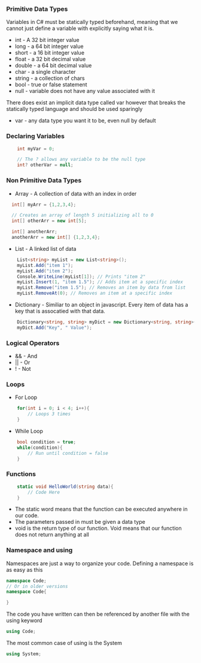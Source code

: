### Primitive Data Types
Variables in C# must be statically typed beforehand, meaning that we cannot just define a variable with explicitly saying what it is.
- int - A 32 bit integer value
- long - a 64 bit integer value
- short - a 16 bit integer value
- float - a 32 bit decimal value
- double - a 64 bit decimal value
- char -  a single character
- string - a collection of chars
- bool - true or false statement
- null - variable does not have any value associated with it

There does exist an implicit data type called var however that breaks the statically typed language and should be used sparingly
- var - any data type you want it to be, even null by default

### Declaring Variables
```cs
    int myVar = 0;

    // The ? allows any variable to be the null type
    int? otherVar = null;
```

### Non Primitive Data Types
- Array - A collection of data with an index in order
```cs
  int[] myArr = {1,2,3,4};

  // Creates an array of length 5 initializing all to 0
  int[] otherArr = new int[5];

  int[] anotherArr;
  anotherArr = new int[] {1,2,3,4};
```
- List - A linked list of data
```cs
    List<string> myList = new List<string>();
    myList.Add("item 1");
    myList.Add("item 2");
    Console.WriteLine(myList[1]); // Prints "item 2"
    myList.Insert(1, "item 1.5"); // Adds item at a specific index
    myList.Remove("item 1.5"); // Removes an item by data from list
    myList.RemoveAt(0); // Removes an item at a specific index
```
- Dictionary - Similiar to an object in javascript. Every item of data has a key that is assocatied with that data.
```cs
    Dictionary<string, string> myDict = new Dictionary<string, string>();
    myDict.Add("Key", " Value");
```

### Logical Operators
- && - And
- || - Or
- ! - Not

### Loops
- For Loop
```cs
    for(int i = 0; i < 4; i++){
        // Loops 3 times
    }
```
- While Loop
```cs
    bool condition = true;
    while(condition){
        // Run until condition = false
    }
```

### Functions
```cs
    static void HelloWorld(string data){
        // Code Here
    }
```
- The static word means that the function can be executed anywhere in our code.
- The parameters passed in must be given a data type
- void is the return type of our function. Void means that our function does not return anything at all

### Namespace and using
Namespaces are just a way to organize your code. Defining a namespace is as easy as this
```cs
namespace Code;
// Or in older versions
namespace Code{

}
```
The code you have written can then be referenced by another file with the using keyword
```cs
using Code;
```
The most common case of using is the System
```cs
using System;
```